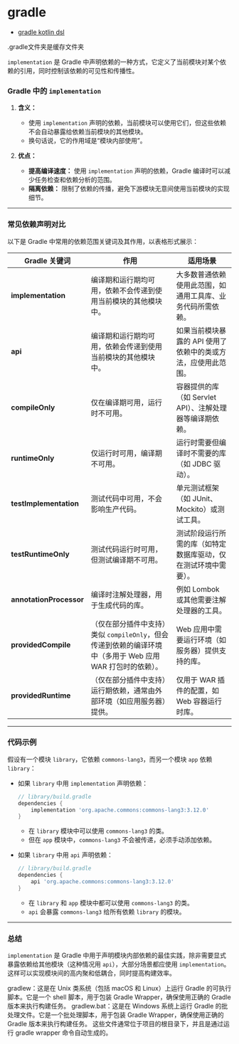 # gradle


- [gradle kotlin dsl](/kotlin/gradle-kotlin-dsl/index.md)

.gradle文件夹是缓存文件夹

`implementation` 是 Gradle 中声明依赖的一种方式，它定义了当前模块对某个依赖的引用，同时控制该依赖的可见性和传播性。

### Gradle 中的 `implementation`

1. **含义：**
    - 使用 `implementation` 声明的依赖，当前模块可以使用它们，但这些依赖不会自动暴露给依赖当前模块的其他模块。
    - 换句话说，它的作用域是“模块内部使用”。

2. **优点：**
    - **提高编译速度：** 使用 `implementation` 声明的依赖，Gradle 编译时可以减少任务检查和依赖分析的范围。
    - **隔离依赖：** 限制了依赖的传播，避免下游模块无意间使用当前模块的实现细节。

---

### 常见依赖声明对比

以下是 Gradle 中常用的依赖范围关键词及其作用，以表格形式展示：

| **Gradle 关键词**          | **作用**                                                            | **适用场景**                           |
|-------------------------|-------------------------------------------------------------------|------------------------------------|
| **implementation**      | 编译期和运行期均可用，依赖不会传递到使用当前模块的其他模块中。                                   | 大多数普通依赖使用此范围，如通用工具库、业务代码所需依赖。      |
| **api**                 | 编译期和运行期均可用，依赖会传递到使用当前模块的其他模块中。                                    | 如果当前模块暴露的 API 使用了依赖中的类或方法，应使用此范围。  |
| **compileOnly**         | 仅在编译期可用，运行时不可用。                                                   | 容器提供的库（如 Servlet API）、注解处理器等编译期依赖。 |
| **runtimeOnly**         | 仅运行时可用，编译期不可用。                                                    | 运行时需要但编译时不需要的库（如 JDBC 驱动）。         |
| **testImplementation**  | 测试代码中可用，不会影响生产代码。                                                 | 单元测试框架（如 JUnit、Mockito）或测试工具。      |
| **testRuntimeOnly**     | 测试代码运行时可用，但测试编译期不可用。                                              | 测试阶段运行所需的库（如特定数据库驱动，仅在测试环境中需要）。    |
| **annotationProcessor** | 编译时注解处理器，用于生成代码的库。                                                | 例如 Lombok 或其他需要注解处理器的工具。           |
| **providedCompile**     | （仅在部分插件中支持）类似 `compileOnly`，但会传递到依赖的编译环境中（多用于 Web 应用 WAR 打包时的依赖）。 | Web 应用中需要运行环境（如服务器）提供支持的库。         |
| **providedRuntime**     | （仅在部分插件中支持）运行期依赖，通常由外部环境（如应用服务器）提供。                               | 仅用于 WAR 插件的配置，如 Web 容器运行时库。        |

---

### 代码示例

假设有一个模块 `library`，它依赖 `commons-lang3`，而另一个模块 `app` 依赖 `library`：

- 如果 `library` 中用 `implementation` 声明依赖：

  ```groovy
  // library/build.gradle
  dependencies {
      implementation 'org.apache.commons:commons-lang3:3.12.0'
  }
  ```

    - 在 `library` 模块中可以使用 `commons-lang3` 的类。
    - 但在 `app` 模块中，`commons-lang3` 不会被传递，必须手动添加依赖。

- 如果 `library` 中用 `api` 声明依赖：

  ``` groovy
  // library/build.gradle
  dependencies {
      api 'org.apache.commons:commons-lang3:3.12.0'
  }
  ```

    - 在 `library` 和 `app` 模块中都可以使用 `commons-lang3` 的类。
    - `api` 会暴露 `commons-lang3` 给所有依赖 `library` 的模块。

---

### 总结

`implementation` 是 Gradle 中用于声明模块内部依赖的最佳实践，除非需要显式暴露依赖给其他模块（这种情况用 `api`），大部分场景都应使用
`implementation`。这样可以实现模块间的高内聚和低耦合，同时提高构建效率。

gradlew：这是在 Unix 类系统（包括 macOS 和 Linux）上运行 Gradle 的可执行脚本。它是一个 shell 脚本，用于包装 Gradle
Wrapper，确保使用正确的 Gradle 版本来执行构建任务。
gradlew.bat：这是在 Windows 系统上运行 Gradle 的批处理文件。它是一个批处理脚本，用于包装 Gradle Wrapper，确保使用正确的
Gradle 版本来执行构建任务。
这些文件通常位于项目的根目录下，并且是通过运行 gradle wrapper 命令自动生成的。